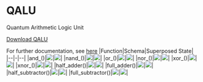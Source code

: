 # QALU
Quantum Arithmetic Logic Unit

<a href="https://raw.githubusercontent.com/alihakimtaskiran/QALU/main/qalu.py">Download QALU </a>

For further documentation, see <a href="QALU.ipynb">here</a>
|Function|Schema|Superposed State|
|--|-|--|
|and_()|![](src/and_s_.png)|![](src/and_q.png)|
|nand_()|![](src/nand_s_.png)|![](src/nand_q.png)|
|or_()|![](src/or_s_.png)|![](src/or_q.png)|
|nor_()|![](src/nor_s_.png)|![](src/nor_q.png)|
|xor_()|![](src/xor_s_.png)|![](src/xor_q.png)|
|xnor_()|![](src/xnor_s_.png)|![](src/xnor_qq.png)|
|half_adder()|![](src/ha_s_.png)|![](src/ha_q.png)|
|full_adder()|![](src/fa_s__.png)|![](src/fa_q.png)|
|half_subtractor()|![](src/hs_s_.png)|![](src/hs_q.png)|
|full_subtractor()|![](src/fs_s__.png)|![](src/fs_q.png)|
